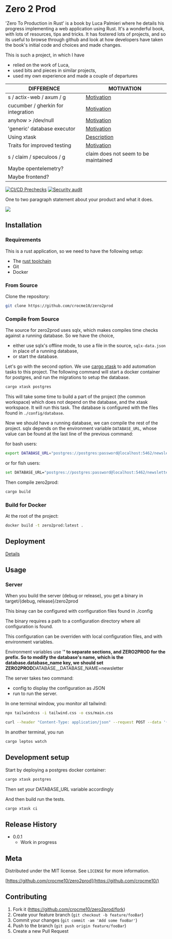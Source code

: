 # Zero 2 Prod

'Zero To Production in Rust' is a book by Luca Palmieri where he details his
progress implementing a web application using Rust. It's a wonderful book, with
lots of resources, tips and tricks. It has fostered lots of projects, and so its
useful to browse through github and look at how developers have taken the book's
initial code and choices and made changes.

This is such a project, in which I have
- relied on the work of Luca,
- used bits and pieces in similar projects,
- used my own experience and made a couple of departures


| DIFFERENCE                         | MOTIVATION                                           |
|------------------------------------|-----------------------------------------------       |
| s / actix-web / axum / g           | [Motivation](/documentation/webserver.md)            |
| cucumber / gherkin for integration | [Motivation](/documentation/cucumber.md)             |
| anyhow > /dev/null                 | [Motivation](/documentation/error-handling.md)       |
| 'generic' database executor        | [Motivation](/documentation/database.md)             |
| Using xtask                        | [Description](/documentation/xtasks.md)              |
| Traits for improved testing        | [Motivation](/documentation/architecture-for-testing.md) |
| s / claim / speculoos / g          | claim does not seem to be maintained                 |
| Maybe opentelemetry?               |        |
| Maybe frontend?                    |        |

[![CI/CD Prechecks](https://github.com/crocme10/zero2prod/actions/workflows/general.yml/badge.svg)](https://github.com/crocme10/zero2prod/actions/workflows/general.yml)
[![Security audit](https://github.com/crocme10/zero2prod/actions/workflows/audit.yml/badge.svg)](https://github.com/crocme10/zero2prod/actions/workflows/audit.yml)

One to two paragraph statement about your product and what it does.

![](header.png)

## Installation

### Requirements

This is a rust application, so we need to have the following setup:

- The [rust toolchain](https://www.rust-lang.org/tools/install)
- Git
- Docker

### From Source

Clone the repository:

```sh
git clone https://github.com/crocme10/zero2prod
```

### Compile from Source

The source for zero2prod uses sqlx, which makes compiles time checks against a
running database. So we have the choice,

- either use sqlx's offline mode, to use a file in the source, `sqlx-data.json`
  in place of a running database,
- or start the database.

Let's go with the second option. We use
[cargo xtask](https://github.com/matklad/cargo-xtask) to add automation tasks to
this project. The following command will start a docker container for postgres,
and run the migrations to setup the database.

```sh
cargo xtask postgres
```

This will take some time to build a part of the project (the common workspace)
which does not depend on the database, and the xtask workspace. It will run this
task. The database is configured with the files found in `./config/database`.

Now we should have a running database, we can compile the rest of the project.
sqlx depends on the environment variable `DATABASE_URL`, whose value can be
found at the last line of the previous command:

for bash users:

```sh
export DATABASE_URL="postgres://postgres:password@localhost:5462/newsletter"
```

or for fish users:

```sh
set DATABASE_URL="postgres://postgres:password@localhost:5462/newsletter"
```

Then compile zero2prod:

```sh
cargo build
```

### Build for Docker

At the root of the project:

```sh
docker build -t zero2prod:latest .
```

## Deployment

[Details](/documentations/deployment.md)

## Usage

### Server

When you build the server (debug or release), you get a binary in target/{debug,
release}/zero2prod

This binay can be configured with configuration files found in ./config

The binary requires a path to a configuration directory where all configuration
is found.

This configuration can be overriden with local configuration files, and with
environment variables.

Environment variables use '**' to separate sections, and ZERO2PROD for the
prefix. So to modify the database's name, which is the database.database_name
key, we should set ZERO2PROD**DATABASE\_\_DATABASE_NAME=newsletter

The server takes two command:

- config to display the configuration as JSON
- run to run the server.

In one terminal window, you monitor all tailwind:

```sh
npx tailwindcss -i tailwind.css -o css/main.css
```

```sh
curl --header "Content-Type: application/json" --request POST --data '{"username": "alice", "email": "alice@acme.inc"}' http://localhost:8082/subscriptions
```

In another terminal, you run

```sh
cargo leptos watch
```

## Development setup

Start by deploying a postgres docker container:

```sh
cargo xtask postgres
```

Then set your DATABASE_URL variable accordingly

And then build run the tests.

```sh
cargo xtask ci

```

## Release History

- 0.0.1
  - Work in progress

## Meta

Distributed under the MIT license. See `LICENSE` for more information.

[https://github.com/crocme10/zero2prod](https://github.com/crocme10/)

## Contributing

1. Fork it (<https://github.com/crocme10/zero2prod/fork>)
2. Create your feature branch (`git checkout -b feature/fooBar`)
3. Commit your changes (`git commit -am 'Add some fooBar'`)
4. Push to the branch (`git push origin feature/fooBar`)
5. Create a new Pull Request

<!-- Markdown link & img dfn's -->
